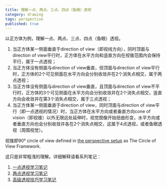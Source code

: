 ```yaml
---
title: 理解一点、两点、三点、四点（鱼眼）透视
category: drawing
tags: perspective
published: true
---
```

以正方体为例，理解一点、两点、三点、四点（鱼眼）透视。

1. 当正方体某一侧面垂直于direction of view（即视线方向），同时顶面与direction of view平行时，正方体在水平方向和竖直方向在视锥范围内会保持平行，属于一点透视；
1. 当正方体没有侧面与direction of view垂直，但顶面与direction of view平行时，正方体的2个可见侧面在水平方向会分别收敛并在2个消失点相交，属于两点透视；
1. 当正方体没有侧面与direction of view垂直，且顶面与direction of view不平行时，正方体的3个可见侧面在水平方向会分别收敛并在2个消失点相交，竖直方向会收敛并在第3个消失点相交，属于三点透视；
1. 当正方体某一侧面垂直于direction of view，同时顶面与direction of view平行（即一点透视的情况）时，当正方体在水平方向或者垂直方向cone of vision（即视锥）以外无限远处延伸时，视觉图像开始扭曲形变，水平方向或者垂直方向也会分别收敛并各在2个消失点相交，这属于4点透视，或者鱼眼透视（周围视觉）。


视锥即90° circle of view defined in [the perspective setup](https://handprint.com/HP/WCL/perspect1.html#setup) as The Circle of View Framework.

这只是非常粗浅的理解。详细解释请看系列笔记：

1. [一点透视学习笔记](https://goooooouwa.github.io/drawing/2024/09/13/notes-on-central-perspective.html)
1. [两点透视学习笔记](https://goooooouwa.github.io/drawing/2025/09/26/notes-on-2-point-perspective.md.html)
1. [高级透视技巧学习笔记](https://goooooouwa.github.io/drawing/2025/09/28/notes-on-advanced-perspective.html)


